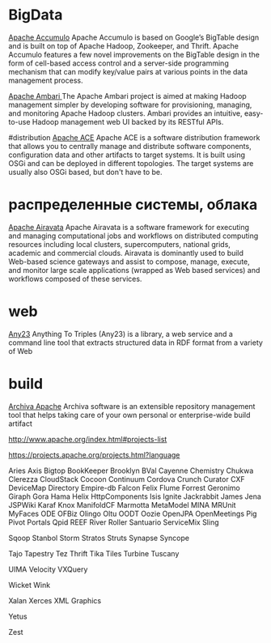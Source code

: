 # BigData
[Apache Accumulo](http://accumulo.apache.org/) Apache Accumulo is based on Google’s BigTable design and is built on top of Apache Hadoop, Zookeeper, and Thrift. Apache Accumulo features a few novel improvements on the BigTable design in the form of cell-based access control and a server-side programming mechanism that can modify key/value pairs at various points in the data management process.

[ Apache Ambari ](http://ambari.apache.org/) The Apache Ambari project is aimed at making Hadoop management simpler by developing software for provisioning, managing, and monitoring Apache Hadoop clusters. Ambari provides an intuitive, easy-to-use Hadoop management web UI backed by its RESTful APIs.

#distribution
[Apache ACE](http://accumulo.apache.org/) Apache ACE is a software distribution framework that allows you to centrally manage and distribute software components, configuration data and other artifacts to target systems. It is built using OSGi and can be deployed in different topologies. The target systems are usually also OSGi based, but don't have to be.


# распределенные системы, облака
[Apache Airavata](http://airavata.apache.org/) Apache Airavata is a software framework for executing and managing computational jobs and workflows on distributed computing resources including local clusters, supercomputers, national grids, academic and commercial clouds. Airavata is dominantly used to build Web-based science gateways and assist to compose, manage, execute, and monitor large scale applications (wrapped as Web based services) and workflows composed of these services.

# web
[Any23](http://any23.apache.org)  Anything To Triples (Any23) is a library, a web service and a command line tool that extracts structured data in RDF format from a variety of Web 

# build
[Archiva Apache]( http://archiva.apache.org) Archiva software is an extensible repository management tool that helps taking care of your own personal or enterprise-wide build artifact 

http://www.apache.org/index.html#projects-list

https://projects.apache.org/projects.html?language

Aries
Axis
Bigtop
BookKeeper
Brooklyn
BVal
Cayenne
Chemistry
Chukwa
Clerezza
CloudStack
Cocoon
Continuum
Cordova
Crunch
Curator
CXF
DeviceMap
Directory
Empire-db
Falcon
Felix
Flume
Forrest
Geronimo
Giraph
Gora
Hama
Helix
HttpComponents
Isis
Ignite
Jackrabbit
James
Jena
JSPWiki
Karaf
Knox
ManifoldCF
Marmotta
MetaModel
MINA
MRUnit
MyFaces
ODE
OFBiz
Olingo
Oltu
OODT
Oozie
OpenJPA
OpenMeetings
Pig
Pivot
Portals
Qpid
REEF
River
Roller
Santuario
ServiceMix
Sling





Sqoop
Stanbol
Storm
Stratos
Struts
Synapse
Syncope

Tajo
Tapestry
Tez
Thrift
Tika
Tiles
Turbine
Tuscany

UIMA
Velocity
VXQuery

Wicket
Wink

Xalan
Xerces
XML Graphics

Yetus

Zest

